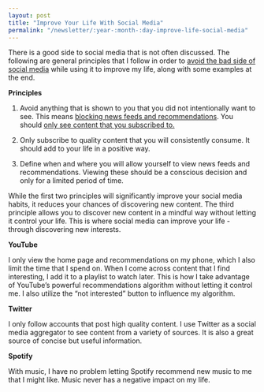 ```yaml
---
layout: post
title: "Improve Your Life With Social Media"
permalink: "/newsletter/:year-:month-:day-improve-life-social-media"
---
```


There is a good side to social media that is not often discussed. The following are general principles that I follow in order to [avoid the bad side of social media](/newsletter/2022-10-13-avoiding-negative-loops-social-media) while using it to improve my life, along with some examples at the end.

**Principles**

1. Avoid anything that is shown to you that you did not intentionally want to see. This means [blocking news feeds and recommendations](/newsletter/2022-10-13-avoiding-negative-loops-social-media). You should [only see content that you subscribed to.](/newsletter/2022-07-26-using-social-media-mindfully)

2. Only subscribe to quality content that you will consistently consume. It should add to your life in a positive way.

3. Define when and where you will allow yourself to view news feeds and recommendations. Viewing these should be a conscious decision and only for a limited period of time.

While the first two principles will significantly improve your social media habits, it reduces your chances of discovering new content. The third principle allows you to discover new content in a mindful way without letting it control your life. This is where social media can improve your life - through discovering new interests.

**YouTube**

I only view the home page and recommendations on my phone, which I also limit the time that I spend on. When I come across content that I find interesting, I add it to a playlist to watch later. This is how I take advantage of YouTube’s powerful recommendations algorithm without letting it control me. I also utilize the “not interested” button to influence my algorithm.

**Twitter**

I only follow accounts that post high quality content. I use Twitter as a social media aggregator to see content from a variety of sources. It is also a great source of concise but useful information.

**Spotify**

With music, I have no problem letting Spotify recommend new music to me that I might like. Music never has a negative impact on my life.
